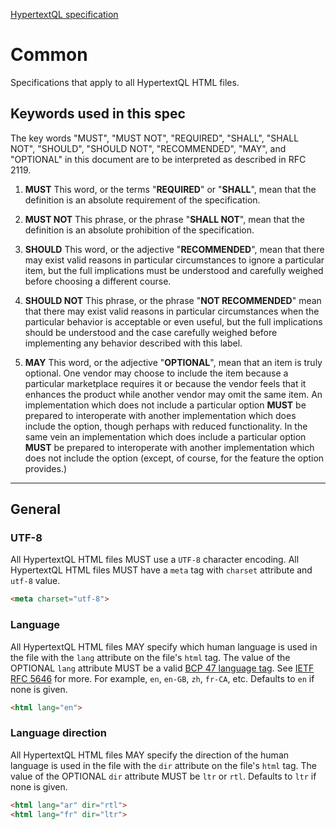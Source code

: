 [HypertextQL specification](../)

# Common

Specifications that apply to all HypertextQL HTML files.

## Keywords used in this spec

The key words "MUST", "MUST NOT", "REQUIRED", "SHALL", "SHALL NOT", "SHOULD", "SHOULD NOT", "RECOMMENDED", "MAY", and "OPTIONAL" in this document are to be interpreted as described in RFC 2119.

1. **MUST** This word, or the terms "**REQUIRED**" or "**SHALL**", mean that the definition is an absolute requirement of the specification.

2. **MUST NOT** This phrase, or the phrase "**SHALL NOT**", mean that the definition is an absolute prohibition of the specification.

3. **SHOULD** This word, or the adjective "**RECOMMENDED**", mean that there may exist valid reasons in particular circumstances to ignore a particular item, but the full implications must be understood and carefully weighed before choosing a different course.

4. **SHOULD NOT** This phrase, or the phrase "**NOT RECOMMENDED**" mean that there may exist valid reasons in particular circumstances when the particular behavior is acceptable or even useful, but the full implications should be understood and the case carefully weighed before implementing any behavior described with this label.

5. **MAY** This word, or the adjective "**OPTIONAL**", mean that an item is truly optional. One vendor may choose to include the item because a particular marketplace requires it or because the vendor feels that it enhances the product while another vendor may omit the same item. An implementation which does not include a particular option **MUST** be prepared to interoperate with another implementation which does include the option, though perhaps with reduced functionality. In the same vein an implementation which does include a particular option **MUST** be prepared to interoperate with another implementation which does not include the option (except, of course, for the feature the option provides.)

---

## General

### UTF-8

All HypertextQL HTML files MUST use a `UTF-8` character encoding.
All HypertextQL HTML files MUST have a `meta` tag with `charset` attribute and `utf-8` value.

```html
<meta charset="utf-8">
```

### Language

All HypertextQL HTML files MAY specify which human language is used in the file with the `lang` attribute on the file's `html` tag.
The value of the OPTIONAL `lang` attribute MUST be a valid [BCP 47 language tag](https://developer.mozilla.org/en-US/docs/Glossary/BCP_47_language_tag).
See [IETF RFC 5646](https://datatracker.ietf.org/doc/html/rfc5646) for more.
For example, `en`, `en-GB`, `zh`, `fr-CA`, etc.
Defaults to `en` if none is given.

```html
<html lang="en">
```

### Language direction

All HypertextQL HTML files MAY specify the direction of the human language is used in the file with the `dir` attribute on the file's `html` tag.
The value of the OPTIONAL `dir` attribute MUST be `ltr` or `rtl`.
Defaults to `ltr` if none is given.

```html
<html lang="ar" dir="rtl">
<html lang="fr" dir="ltr">
```
